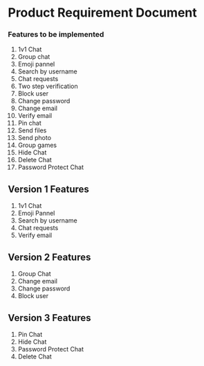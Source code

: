 # Product Requirement Document

### Features to be implemented

1. 1v1 Chat
2. Group chat
3. Emoji pannel
4. Search by username
5. Chat requests
6. Two step verification
7. Block user
8. Change password
9. Change email
10. Verify email
11. Pin chat
12. Send files
13. Send photo
14. Group games
15. Hide Chat
16. Delete Chat
17. Password Protect Chat

## Version 1 Features

1. 1v1 Chat
2. Emoji Pannel
3. Search by username
4. Chat requests
5. Verify email

## Version 2 Features

1. Group Chat
2. Change email
3. Change password
4. Block user

## Version 3 Features

1.  Pin Chat
2.  Hide Chat
3.  Password Protect Chat
4.  Delete Chat
